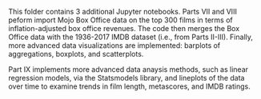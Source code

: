 This folder contains 3 additional Jupyter notebooks. Parts VII and VIII peform import Mojo Box Office data on the top 300 films
in terms of inflation-adjusted box office revenues. The code then merges the Box Office data with the 1936-2017 IMDB dataset
(i.e., from Parts II-III). Finally, more advanced data visualizations are implemented: barplots of aggregations, boxplots, 
and scatterplots. 

Part IX implements more advanced data anaysis methods, such as linear regression models, via the Statsmodels library, and lineplots
of the data over time to examine trends in film length, metascores, and IMDB ratings.
